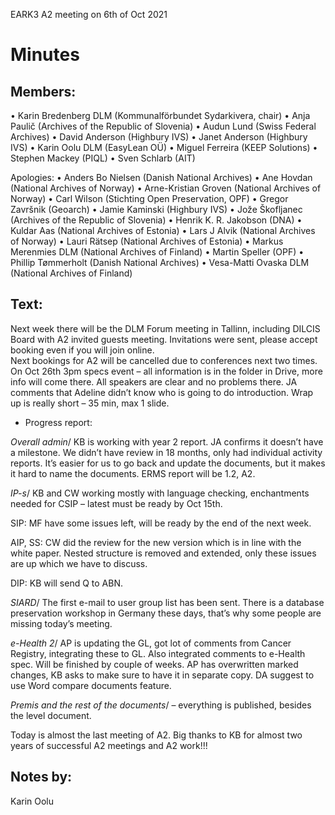 EARK3 A2 meeting on 6th of Oct 2021

# Minutes

## Members:

• Karin Bredenberg DLM (Kommunalförbundet Sydarkivera, chair)
• Anja Paulič (Archives of the Republic of Slovenia) 
• Audun Lund (Swiss Federal Archives)
• David Anderson (Highbury IVS)
• Janet Anderson (Highbury IVS)
• Karin Oolu DLM (EasyLean OÜ)
• Miguel Ferreira (KEEP Solutions)
• Stephen Mackey (PIQL)
• Sven Schlarb (AIT)

Apologies: 
• Anders Bo Nielsen (Danish National Archives)
• Ane Hovdan (National Archives of Norway)
• Arne-Kristian Groven (National Archives of Norway) 
• Carl Wilson (Stichting Open Preservation, OPF)
• Gregor Završnik (Geoarch)
• Jamie Kaminski (Highbury IVS)
• Jože Škofljanec (Archives of the Republic of Slovenia)
• Henrik K. R. Jakobson (DNA)
• Kuldar Aas (National Archives of Estonia)
• Lars J Alvik (National Archives of Norway)
• Lauri Rätsep (National Archives of Estonia)
• Markus Merenmies DLM (National Archives of Finland)
• Martin Speller (OPF) 
• Phillip Tømmerholt (Danish National Archives)
• Vesa-Matti Ovaska DLM (National Archives of Finland)



## Text: 

Next week there will be the DLM Forum meeting in Tallinn, including DILCIS Board with A2 invited guests meeting. Invitations were sent, please accept booking even if you will join online.  
Next bookings for A2 will be cancelled due to conferences next two times. 
On Oct 26th 3pm specs event – all information is in the folder in Drive, more info will come there. All speakers are clear and no problems there. JA comments that Adeline didn’t know who is going to do introduction. Wrap up is really short – 35 min, max 1 slide.


- Progress report:

*Overall admin*/ KB is working with year 2 report. JA confirms it doesn’t have a milestone. We didn’t have review in 18 months, only had individual activity reports. It’s easier for us to go back and update the documents, but it makes it hard to name the documents. ERMS report will be 1.2, A2. 

*IP-s*/ KB and CW working mostly with language checking, enchantments needed for CSIP – latest must be ready by Oct 15th.

SIP: MF have some issues left, will be ready by the end of the next week.
 
AIP, SS: CW did the review for the new version which is in line with the white paper. Nested structure is removed and extended, only these issues are up which we have to discuss. 

DIP: KB will send Q to ABN.
 
*SIARD*/ The first e-mail to user group list has been sent. There is a database preservation workshop in Germany these days, that’s why some people are missing today’s meeting.
 
*e-Health 2*/ AP is updating the GL, got lot of comments from Cancer Registry, integrating these to GL. Also integrated comments to e-Health spec. Will be finished by couple of weeks. AP has overwritten marked changes, KB asks to make sure to have it in separate copy. DA suggest to use Word compare documents feature. 

*Premis and the rest of the documents*/ – everything is published, besides the level document. 

Today is almost the last meeting of A2. Big thanks to KB for almost two years of successful A2 meetings and A2 work!!!


## Notes by: 

Karin Oolu
